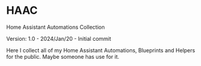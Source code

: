 # HAAC
Home Assistant Automations Collection

Version:
1.0  - 2024/Jan/20 - Initial commit

Here I collect all of my Home Assistant Automations, Blueprints and Helpers for the public. Maybe someone has use for it.
